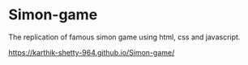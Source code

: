 # Simon-game
The replication of famous simon game using html, css and javascript.

https://karthik-shetty-964.github.io/Simon-game/
